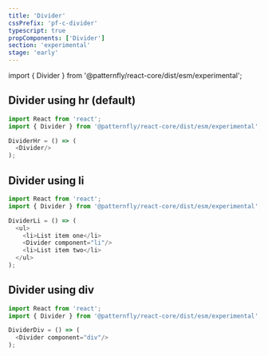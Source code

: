 ```yaml
---
title: 'Divider'
cssPrefix: 'pf-c-divider'
typescript: true 
propComponents: ['Divider']
section: 'experimental'
stage: 'early'
---
```

import { Divider } from '@patternfly/react-core/dist/esm/experimental';

## Divider using hr (default)
```js
import React from 'react';
import { Divider } from '@patternfly/react-core/dist/esm/experimental';

DividerHr = () => (
  <Divider/>
);
```

## Divider using li
```js
import React from 'react';
import { Divider } from '@patternfly/react-core/dist/esm/experimental';

DividerLi = () => (
  <ul>
    <li>List item one</li>
    <Divider component="li"/>
    <li>List item two</li>
  </ul>
);
```

## Divider using div
```js
import React from 'react';
import { Divider } from '@patternfly/react-core/dist/esm/experimental';

DividerDiv = () => (
  <Divider component="div"/>
);
```
